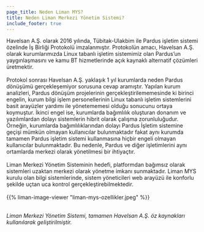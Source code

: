 ```yaml
---
page_title: Neden Liman MYS?
title: Neden Liman Merkezi Yönetim Sistemi?
include_footer: true
---
```


<!--{{% title3 "§1 Lorem" %}}-->
Havelsan A.Ş. olarak 2016 yılında, Tübitak-Ulakbim ile Pardus işletim sistemi özelinde İş Birliği Protokolü imzalanmıştır. Protokolün amacı, Havelsan A.Ş. olarak kurumlarımızda Linux tabanlı işletim sistemimiz olan Pardus’un yaygınlaşmasını ve kamu BT hizmetlerinde açık kaynaklı alternatif çözümleri üretmektir.
<br><br>
Protokol sonrası Havelsan A.Ş. yaklaşık 1 yıl kurumlarda neden Pardus dönüşümü gerçekleşemiyor sorusuna cevap aramıştır. Yapılan kurum analizleri, Pardus dönüşüm projelerinin gerçekleştirilememesinde ki birinci engelin, kurum bilgi işlem personellerinin Linux tabanlı işletim sistemlerini basit arayüzler yardımı ile yönetememesi olduğu sonucunu ortaya koymuştur. İkinci engel ise, kurumlarda bağımlılık oluşturan donanım ve yazılımlardan dolayı sistemlerin hibrit olarak çalışma zorunluluğudur. Örneğin, kurumlarda bağımlılıklarından dolayı Pardus İşletim sistemine geçişi mümkün olmayan kullanıcılar bulunmaktadır fakat aynı kurumda tamamen Pardus  işletim sistemi kullanmasına hiçbir engeli olmayan kullanıcılar  bulunmaktadır. Bu nedenle, Pardus ve diğer işletimlerini aynı ortamlarda merkezi olarak yönetilmesi bir ihtiyaçtır.
<br><br>
Liman Merkezi Yönetim Sisteminin hedefi, platformdan bağımsız olarak sistemleri uzaktan merkezi olarak yönetme imkanı sunmaktadır. Liman MYS kurulu olan bilgi sistemlerinde, sistem yöneticileri web arayüzü ile konforlu şekilde uçtan uca kontrol gerçekleştirebilmektedir.
<br><br>
{{% liman-image-viewer "liman-mys-ozellikler.jpeg" %}}

<br>
<i>Liman Merkezi Yönetim Sistemi, tamamen Havelsan A.Ş. öz kaynakları kullanılarak geliştirilmiştir.</i>
